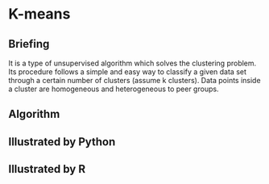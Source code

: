 # K-means

## Briefing

It is a type of unsupervised algorithm which solves the clustering problem. Its procedure follows a simple and easy way to classify a given data set through a certain number of clusters \(assume k clusters\). Data points inside a cluster are homogeneous and heterogeneous to peer groups.

## Algorithm

## Illustrated by Python

## Illustrated by R 

